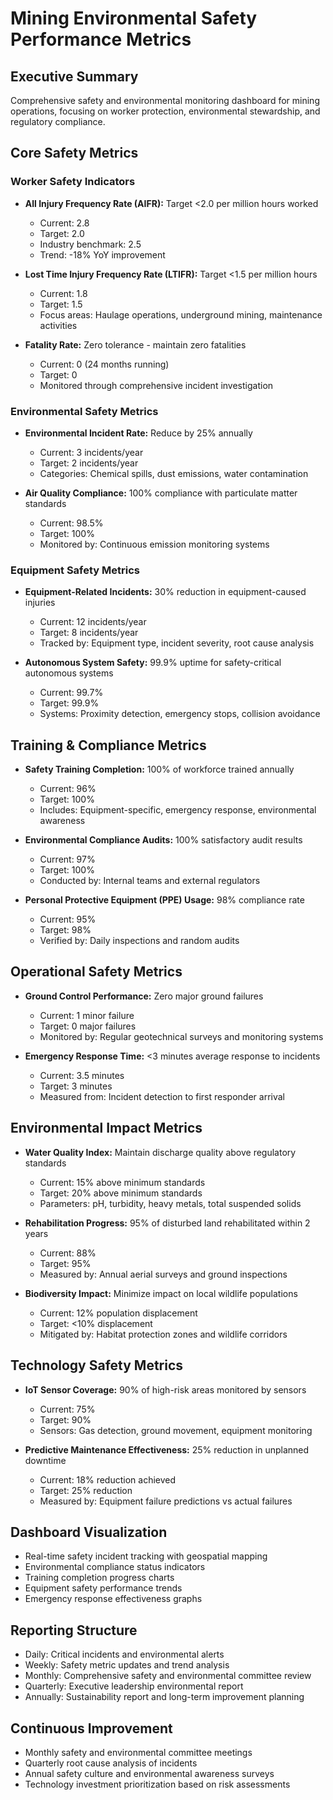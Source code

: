 # Mining Environmental Safety Performance Metrics

## Executive Summary
Comprehensive safety and environmental monitoring dashboard for mining operations, focusing on worker protection, environmental stewardship, and regulatory compliance.

## Core Safety Metrics

### Worker Safety Indicators
- **All Injury Frequency Rate (AIFR):** Target <2.0 per million hours worked
  - Current: 2.8
  - Target: 2.0
  - Industry benchmark: 2.5
  - Trend: -18% YoY improvement

- **Lost Time Injury Frequency Rate (LTIFR):** Target <1.5 per million hours
  - Current: 1.8
  - Target: 1.5
  - Focus areas: Haulage operations, underground mining, maintenance activities

- **Fatality Rate:** Zero tolerance - maintain zero fatalities
  - Current: 0 (24 months running)
  - Target: 0
  - Monitored through comprehensive incident investigation

### Environmental Safety Metrics
- **Environmental Incident Rate:** Reduce by 25% annually
  - Current: 3 incidents/year
  - Target: 2 incidents/year
  - Categories: Chemical spills, dust emissions, water contamination

- **Air Quality Compliance:** 100% compliance with particulate matter standards
  - Current: 98.5%
  - Target: 100%
  - Monitored by: Continuous emission monitoring systems

### Equipment Safety Metrics
- **Equipment-Related Incidents:** 30% reduction in equipment-caused injuries
  - Current: 12 incidents/year
  - Target: 8 incidents/year
  - Tracked by: Equipment type, incident severity, root cause analysis

- **Autonomous System Safety:** 99.9% uptime for safety-critical autonomous systems
  - Current: 99.7%
  - Target: 99.9%
  - Systems: Proximity detection, emergency stops, collision avoidance

## Training & Compliance Metrics
- **Safety Training Completion:** 100% of workforce trained annually
  - Current: 96%
  - Target: 100%
  - Includes: Equipment-specific, emergency response, environmental awareness

- **Environmental Compliance Audits:** 100% satisfactory audit results
  - Current: 97%
  - Target: 100%
  - Conducted by: Internal teams and external regulators

- **Personal Protective Equipment (PPE) Usage:** 98% compliance rate
  - Current: 95%
  - Target: 98%
  - Verified by: Daily inspections and random audits

## Operational Safety Metrics
- **Ground Control Performance:** Zero major ground failures
  - Current: 1 minor failure
  - Target: 0 major failures
  - Monitored by: Regular geotechnical surveys and monitoring systems

- **Emergency Response Time:** <3 minutes average response to incidents
  - Current: 3.5 minutes
  - Target: 3 minutes
  - Measured from: Incident detection to first responder arrival

## Environmental Impact Metrics
- **Water Quality Index:** Maintain discharge quality above regulatory standards
  - Current: 15% above minimum standards
  - Target: 20% above minimum standards
  - Parameters: pH, turbidity, heavy metals, total suspended solids

- **Rehabilitation Progress:** 95% of disturbed land rehabilitated within 2 years
  - Current: 88%
  - Target: 95%
  - Measured by: Annual aerial surveys and ground inspections

- **Biodiversity Impact:** Minimize impact on local wildlife populations
  - Current: 12% population displacement
  - Target: <10% displacement
  - Mitigated by: Habitat protection zones and wildlife corridors

## Technology Safety Metrics
- **IoT Sensor Coverage:** 90% of high-risk areas monitored by sensors
  - Current: 75%
  - Target: 90%
  - Sensors: Gas detection, ground movement, equipment monitoring

- **Predictive Maintenance Effectiveness:** 25% reduction in unplanned downtime
  - Current: 18% reduction achieved
  - Target: 25% reduction
  - Measured by: Equipment failure predictions vs actual failures

## Dashboard Visualization
- Real-time safety incident tracking with geospatial mapping
- Environmental compliance status indicators
- Training completion progress charts
- Equipment safety performance trends
- Emergency response effectiveness graphs

## Reporting Structure
- Daily: Critical incidents and environmental alerts
- Weekly: Safety metric updates and trend analysis
- Monthly: Comprehensive safety and environmental committee review
- Quarterly: Executive leadership environmental report
- Annually: Sustainability report and long-term improvement planning

## Continuous Improvement
- Monthly safety and environmental committee meetings
- Quarterly root cause analysis of incidents
- Annual safety culture and environmental awareness surveys
- Technology investment prioritization based on risk assessments